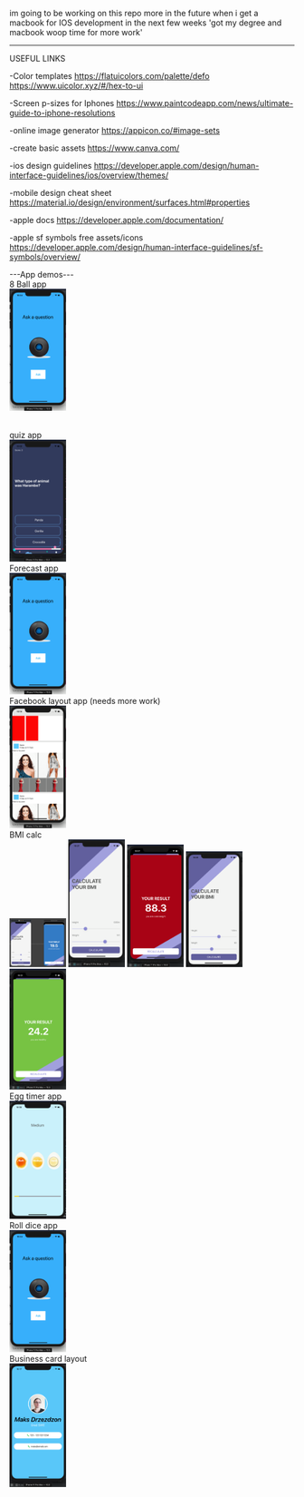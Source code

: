 im going to be working on this repo more in the future when i get a macbook for IOS development in the next few weeks
'got my degree and macbook woop time for more work'

-------------------------------------------------------
USEFUL LINKS

-Color templates
https://flatuicolors.com/palette/defo
https://www.uicolor.xyz/#/hex-to-ui

-Screen p-sizes for Iphones
https://www.paintcodeapp.com/news/ultimate-guide-to-iphone-resolutions

-online image generator
https://appicon.co/#image-sets

-create basic assets
https://www.canva.com/

-ios design guidelines
https://developer.apple.com/design/human-interface-guidelines/ios/overview/themes/

-mobile design cheat sheet
https://material.io/design/environment/surfaces.html#properties

-apple docs
https://developer.apple.com/documentation/

-apple sf symbols free assets/icons
https://developer.apple.com/design/human-interface-guidelines/sf-symbols/overview/

---App demos---
<br>
<h>8 Ball app</h>
<br>
<img src="./images/8ball.png" width="100">

<br>
<h>quiz app</h>
<br>
<img src="./images/quiz.png" width="100">

<br>
<h>Forecast app</h>
<br>
<img src="./images/8ball.png" width="100">

<br>
<h>Facebook layout app (needs more work)</h>
<br>
<img src="./images/fbookNotDone.png" width="100">

<br>
<h>BMI calc</h>
<br>
<img src="./images/bmi_5.png" width="100">
<img src="./images/bmi_1.png" width="100"> <img src="./images/bmi_2.png" width="100">
<img src="./images/bmi_3.png" width="100"> <img src="./images/bmi_4.png" width="100"> 

<br>
<h>Egg timer app</h>
<br>
<img src="./images/egg.png" width="100">

<br>
<h>Roll dice app</h>
<br>
<img src="./images/8ball.png" width="100">

<br>
<h>Business card layout</h>
<br>
<img src="./images/card.png" width="100">



